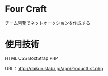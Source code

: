 # Four Craft

チーム開発でネットオークションを作成する

# 使用技術

HTML CSS BootStrap PHP

URL：http://daikun.staba.jp/app/ProductList.php
